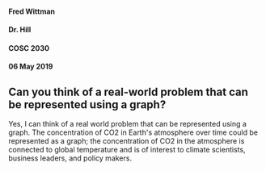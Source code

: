 #### Fred Wittman
#### Dr. Hill
#### COSC 2030
#### 06 May 2019

## Can you think of a real-world problem that can be represented using a graph?

Yes, I can think of a real world problem that can be represented using a graph.  The concentration of CO2 in Earth's atmosphere over time could be represented as a graph; the concentration of CO2 in the atmosphere is connected to global temperature and is of interest to climate scientists, business leaders, and policy makers.
